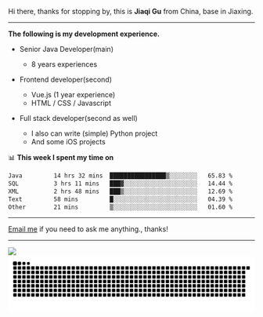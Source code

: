 Hi there, thanks for stopping by, this is **Jiaqi Gu** from China, base in Jiaxing.

---

**The following is my development experience.**

- Senior Java Developer(main)
  - 8 years experiences

- Frontend developer(second)
  - Vue.js (1 year experience)
  - HTML / CSS / Javascript
  
- Full stack developer(second as well)
  - I also can write (simple) Python project
  - And some iOS projects

📊 **This week I spent my time on**
<!--START_SECTION:waka-->

```text
Java         14 hrs 32 mins  ████████████████▒░░░░░░░░   65.83 %
SQL          3 hrs 11 mins   ███▓░░░░░░░░░░░░░░░░░░░░░   14.44 %
XML          2 hrs 48 mins   ███▒░░░░░░░░░░░░░░░░░░░░░   12.69 %
Text         58 mins         █░░░░░░░░░░░░░░░░░░░░░░░░   04.39 %
Other        21 mins         ▒░░░░░░░░░░░░░░░░░░░░░░░░   01.60 %
```

<!--END_SECTION:waka-->

---

[Email me](mailto:htk2klwgr@mozmail.com?subject=Hiring_from_GitHub) if you need to ask me anything., thanks!

---

![]( https://visitor-badge.glitch.me/badge?page_id=githubgujiaqi)
![]( https://github.com/droid-Q/droid-Q/raw/output/github-contribution-grid-snake.svg#gh-dark-mode-only)
